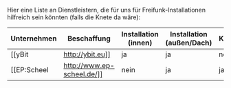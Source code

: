 Hier eine Liste an Dienstleistern, die für uns für Freifunk-Installationen hilfreich sein könnten (falls die Knete da wäre):


| Unternehmen | Beschaffung | Installation (innen) | Installation (außen/Dach) | Kontakt        |
|-------------|-------------|----------------------|---------------------------|----------------|
| [[yBit|http://ybit.eu]]      | ja          | ja                   | nein                      | Eichi          |
| [[EP:Scheel|http://www.ep-scheel.de/]] | nein | ja | ja | Freund von mkm |